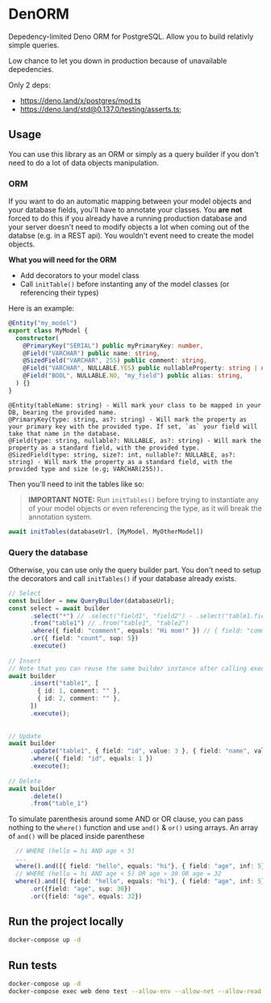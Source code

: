 # DenORM
Depedency-limited Deno ORM for PostgreSQL. Allow you to build relativly simple queries.

Low chance to let you down in production because of unavailable depedencies.

Only 2 deps:
* https://deno.land/x/postgres/mod.ts
* https://deno.land/std@0.137.0/testing/asserts.ts;

## Usage
You can use this library as an ORM or simply as a query builder if you don't need to do a lot of data objects manipulation.

### ORM
If you want to do an automatic mapping between your model objects and your database fields, you'll have to annotate your classes.
You __are not__ forced to do this if you already have a running production database and your server doesn't need to modify objects
a lot when coming out of the databse (e.g. in a REST api). You wouldn't event need to create the model objects.

<b>What you will need for the ORM</b>
* Add decorators to your model class
* Call `initTable()` before instanting any of the model classes (or referencing their types)

Here is an example:

```ts
@Entity("my_model")
export class MyModel {
  constructor(
    @PrimaryKey("SERIAL") public myPrimaryKey: number,
    @Field("VARCHAR") public name: string,
    @SizedField("VARCHAR", 255) public comment: string,
    @Field("VARCHAR", NULLABLE.YES) public nullableProperty: string | null,
    @Field("BOOL", NULLABLE.NO, "my_field") public alias: string,
  ) {}
}
```

```
@Entity(tableName: string) - Will mark your class to be mapped in your DB, bearing the provided name.
@PrimaryKey(type: string, as?: string) - Will mark the property as your primary key with the provided type. If set, `as` your field will take that name in the database.
@Field(type: string, nullable?: NULLABLE, as?: string) - Will mark the property as a standard field, with the provided type.
@SizedField(type: string, size?: int, nullable?: NULLABLE, as?: string) - Will mark the property as a standard field, with the provided type and size (e.g; VARCHAR(255)).
```


Then you'll need to init the tables like so:  

> __IMPORTANT NOTE:__
Run `initTables()` before trying to instantiate any of your model objects or even referencing the type, as it will break the annotation system.
```ts
await initTables(databaseUrl, [MyModel, MyOtherModel])
```

### Query the database
Otherwise, you can use only the query builder part.
You don't need to setup the decorators and call `initTables()` if your database already exists.

```ts
// Select
const builder = new QueryBuilder(databaseUrl);
const select = await builder
      .select("*") // .select("field1", "field2") - .select("table1.field1", "table_2.field2")
      .from("table1") // .from("table1", "table2")
      .where({ field: "comment", equals: "Hi mom!" }) // { field: "comment", equals: "whatever", chain: true } - Chain will couple the next AND & OR operator
      .or({ field: "count", sup: 5})
      .execute()
      
// Insert
// Note that you can reuse the same builder instance after calling execute()
await builder
      .insert("table1", [
        { id: 1, comment: "" },
        { id: 2, comment: "" },
      ])
      .execute();
      
      
// Update
await builder
      .update("table1", { field: "id", value: 3 }, { field: "name", value: "hello" })
      .where({ field: "id", equals: 1 })
      .execute();
      
// Delete
await builder
      .delete()
      .from("table_1")
```

To simulate parenthesis around some AND or OR clause, you can pass nothing to the `where()` function
and use `and()` & `or()` using arrays. An array of `and()` will be placed inside parenthese

```ts
  // WHERE (hello = hi AND age < 5)
  ...
  where().and([{ field: "hello", equals: "hi"}, { field: "age", inf: 5}])
  // WHERE (hello = hi AND age < 5) OR age > 30 OR age = 32
  where().and([{ field: "hello", equals: "hi"}, { field: "age", inf: 5}])
      .or({field: "age", sup: 30})
      .or({field: "age", equals: 32})
```

## Run the project locally
```bash
docker-compose up -d
```

## Run tests
```bash
docker-compose up -d
docker-compose exec web deno test --allow-env --allow-net --allow-read /tests
```
